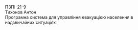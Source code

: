 ПЗПІ-21-9  
Тихонов Антон  
Програмна система для управління евакуацією населення в надзвичайних ситуаціях  

